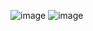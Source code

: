 ![image](https://github.com/user-attachments/assets/0ad95c96-5aad-4986-a940-4f3055b6f897)
![image](https://github.com/user-attachments/assets/fbce2025-479a-4761-901f-bdd7f82cbdbe)


